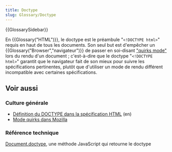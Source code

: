 ```yaml
---
title: Doctype
slug: Glossary/Doctype
---
```


{{GlossarySidebar}}

En {{Glossary("HTML")}}, le doctype est le préambule "`<!DOCTYPE html>`" requis en haut de tous les documents. Son seul but est d'empêcher un {{Glossary("Browser","navigateur")}} de passer en soi-disant ["quirks mode"](/fr/docs/Web/HTML/Quirks_Mode_and_Standards_Mode) lors du rendu d'un document ; c'est-à-dire que le doctype "`<!DOCTYPE html>`" garantit que le navigateur fait de son mieux pour suivre les spécifications pertinentes, plutôt que d'utiliser un mode de rendu différent incompatible avec certaines spécifications.

## Voir aussi

### Culture générale

- [Définition du DOCTYPE dans la spécification HTML](https://html.spec.whatwg.org/multipage/syntax.html#the-doctype) (en)
- [Mode quirks dans Mozilla](/fr/docs/Web/HTML/Quirks_Mode_and_Standards_Mode)

### Référence technique

[Document.doctype](/fr/docs/Web/API/Document/doctype), une méthode JavaScript qui retourne le doctype

